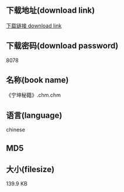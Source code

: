 ## 下载地址(download link)
[下载链接 download link](https://tutu365.netlify.app/?s=%E3%80%8A%E5%AE%81%E5%9D%A4%E7%A7%98%E7%B1%8D%E3%80%8B.chm)

## 下载密码(download password)
8078

## 名称(book name)
《宁坤秘籍》.chm.chm

## 语言(language)
chinese

## MD5


## 大小(filesize)
139.9 KB
